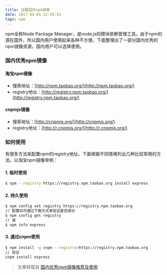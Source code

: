 ```yaml
---
title: 设置国内npm镜像
date: 2017-04-01 22:59:53
tags: npm
---
```


npm全称Node Package Manager，是node.js的模块依赖管理工具。由于npm的源在国外，所以国内用户使用起来各种不方便。下面整理出了一部分国内优秀的npm镜像资源，国内用户可以选择使用。

### 国内优秀npm镜像

#### 淘宝npm镜像

*   搜索地址：[http://npm.taobao.org/](http://npm.taobao.org/)
*   registry地址：[http://registry.npm.taobao.org/](http://registry.npm.taobao.org/)

#### cnpmjs镜像

*   搜索地址：[http://cnpmjs.org/](http://cnpmjs.org/)
*   registry地址：[http://r.cnpmjs.org/](http://r.cnpmjs.org/)

### 如何使用

有很多方法来配置npm的registry地址，下面根据不同情境列出几种比较常用的方法。以淘宝npm镜像举例：

#### 1. 临时使用

```bash
$ npm --registry https://registry.npm.taobao.org install express
```

#### 2. 持久使用

```bash
$ npm config set registry https://registry.npm.taobao.org
// 配置后可通过下面方式来验证是否成功
$ npm config get registry
// 或
$ npm info express
```

#### 3. 通过cnpm使用

```bash
$ npm install -g cnpm --registry=https://registry.npm.taobao.org
// 验证
cnpm install express
```

> 文章转载自 [国内优秀npm镜像推荐及使用](http://riny.net/2014/cnpm/)
